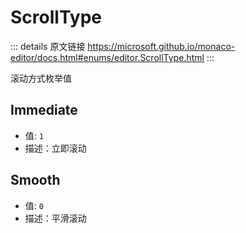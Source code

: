# ScrollType
        
::: details 原文链接
https://microsoft.github.io/monaco-editor/docs.html#enums/editor.ScrollType.html
:::

滚动方式枚举值

## Immediate
- 值: `1`
- 描述：立即滚动


## Smooth
- 值: `0`
- 描述：平滑滚动

